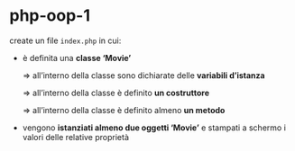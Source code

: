 # php-oop-1

create un file `index.php` in cui:

 - è definita una **classe ‘Movie’**

   => all’interno della classe sono dichiarate delle **variabili d’istanza**

   => all’interno della classe è definito **un costruttore**

   => all’interno della classe è definito almeno **un metodo**
   
- vengono **istanziati almeno due oggetti ‘Movie’** e stampati a schermo i valori delle relative proprietà
